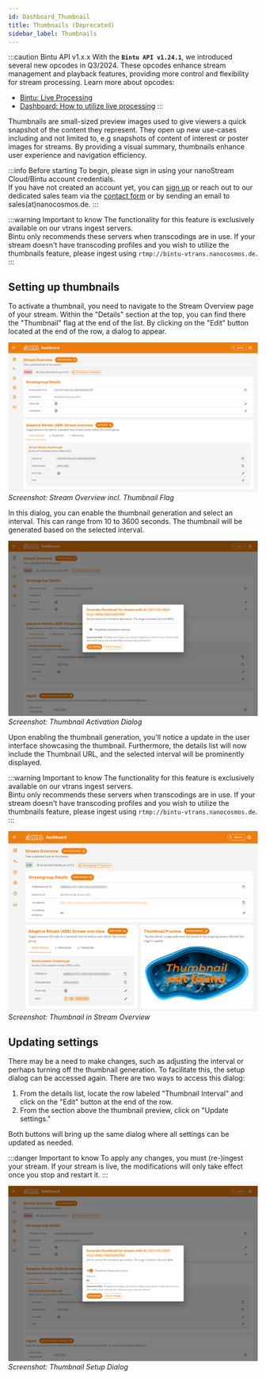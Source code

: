 ```yaml
---
id: Dashboard_Thumbnail
title: Thumbnails (Deprecated)
sidebar_label: Thumbnails
---
```


:::caution Bintu API v1.x.x
With the **`Bintu API v1.24.1`**, we introduced several new opcodes in Q3/2024. These opcodes enhance stream management and playback features, providing more control and flexibility for stream processing. Learn more about opcodes:
* [Bintu: Live Processing](../cloud/opcodes.md)
* [Dashboard: How to utilize live processing](../cloud-frontend-v3/Dashboard_Live_Processing.md)
:::

Thumbnails are small-sized preview images used to give viewers a quick snapshot of the content they represent. They open up new use-cases including and not limited to, e.g snapshots of content of interest or poster images for streams. By providing a visual summary, thumbnails enhance user experience and navigation efficiency. 

:::info Before starting
To begin, please sign in using your nanoStream Cloud/Bintu account credentials. <br/>
If you have not created an account yet, you can [sign up](https://dashboard.nanostream.cloud/auth?signup) or reach out to our dedicated sales team via the [contact form](https://www.nanocosmos.de/contact) or by sending an email to sales(at)nanocosmos.de.
:::

:::warning Important to know
The functionality for this feature is exclusively available on our vtrans ingest servers. <br/>
Bintu only recommends these servers when transcodings are in use. If your stream doesn't have transcoding profiles and you wish to utilize the thumbnails feature, please ingest using `rtmp://bintu-vtrans.nanocosmos.de`.
:::

## Setting up thumbnails

To activate a thumbnail, you need to navigate to the Stream Overview page of your stream. Within the "Details" section at the top, you can find there the "Thumbnail" flag at the end of the list. By clicking on the "Edit" button located at the end of the row, a dialog to appear.

![Screenshot: Stream Overview incl. Thumbnail Flag](../assets/cloud-frontend/cf-streamoverview-thumbnail.jpg)
*Screenshot: Stream Overview incl. Thumbnail Flag*

In this dialog, you can enable the thumbnail generation and select an interval. This can range from 10 to 3600 seconds. The thumbnail will be generated based on the selected interval.

![Screenshot: Thumbnail Activation Dialog](../assets/cloud-frontend/cf-adding-thumbnail.jpg)
*Screenshot: Thumbnail Activation Dialog*

Upon enabling the thumbnail generation, you'll notice a update in the user interface showcasing the thumbnail. Furthermore, the details list will now include the Thumbnail URL, and the selected interval will be prominently displayed.

:::warning Important to know
The functionality for this feature is exclusively available on our vtrans ingest servers. <br/>
Bintu only recommends these servers when transcodings are in use. If your stream doesn't have transcoding profiles and you wish to utilize the thumbnails feature, please ingest using `rtmp://bintu-vtrans.nanocosmos.de`.
:::

![Screenshot: Thumbnail in Stream Overview](../assets/cloud-frontend/cf-thumbnail-added.jpg)
*Screenshot: Thumbnail in Stream Overview*

## Updating settings

There may be a need to make changes, such as adjusting the interval or perhaps turning off the thumbnail generation. To facilitate this, the setup dialog can be accessed again. There are two ways to access this dialog:

1. From the details list, locate the row labeled "Thumbnail Interval" and click on the "Edit" button at the end of the row.
2. From the section above the thumbnail preview, click on "Update settings." 

Both buttons will bring up the same dialog where all settings can be updated as needed.

:::danger Important to know
To apply any changes, you must (re-)ingest your stream. If your stream is live, the modifications will only take effect once you stop and restart it.
:::

![Screenshot: Thumbnail Setup Dialog](../assets/cloud-frontend/cf-adding-thumbnail-interval.jpg)
*Screenshot: Thumbnail Setup Dialog*
